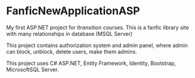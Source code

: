 # FanficNewApplicationASP

My first ASP.NET project for *Itransition* courses. This is a fanfic library site with many relationships in database (MSQL Server)

This project contains authorization system and admin panel, where admin can block, unblock, delete users, make them admins.

This project uses C# ASP.NET, Entity Framework, Identity, Bootstrap, MicrosoftSQL Server.
